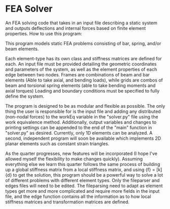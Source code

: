 # FEA Solver
 An FEA solving code that takes in an input file describing a static system and outputs deflections and internal forces based on finite element properties.
How to use this program:

This program models static FEA problems consisting of bar, spring, and/or beam elements.

Each element-type has its own class and stiffness matrices are defined for each.
An input file must be provided detailing the geometric coordinates and parameters of the system, as well as the element properties of each edge between two nodes.
Frames are combinations of beam and bar elements (Able to take axial, and bending loads), while grids are combos of beam and torsional spring elements (able to take bending moments and axial torques)
Loading and boundary conditions must be specified to fully define the system.

The program is designed to be as modular and flexible as possible. The only thing the user is responsible for is the input file and adding any distributed (non-nodal forces) to the workEq variable in the "solver.py" file using the work equivalence method. Additionally, output variables and changes to printing settings can be appended to the end of the "main" function in "solver.py" as desired.
Currently, only 1D elements can be analyzed. A second, independent program will soon be available which implements 2D planar elements such as constant strain triangles.

As the quarter progresses, new features will be incorporated (I hope I've allowed myself the flexibility to make changes quickly). Assuming everything else we learn this quarter follows the same process of building up a global stiffness matrix from a local stiffness matrix, and using {f} = [k]{d} to get the solution, this program should be a powerful way to solve a lot of different problems with different element types. Only the fileparser and edges files will need to be edited. The fileparsing need to adapt as element types get more and more complicated and require more fields in the input file, and the edge function contains all the information as to how local stiffness matrices and transformation matrices are defined.
